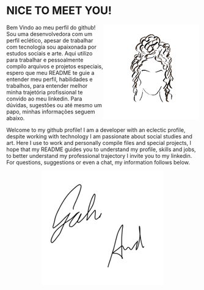  
 # NICE TO MEET YOU!
<!--
  INTRO PROFILE
-->

<img align="right" alt="GIF" height="250px" src="giphy.gif" />
  
Bem Vindo ao meu perfil do github! Sou uma desenvolvedora com um perfil eclético, apesar de trabalhar com tecnologia sou apaixonada por estudos sociais e arte. Aqui utilizo para trabalhar e pessoalmente compilo arquivos e projetos especiais, espero que meu README te guie a entender meu perfil, habilidades e trabalhos, para entender melhor minha trajetória profissional te convido ao meu linkedin. Para dúvidas, sugestões ou até mesmo um papo, minhas informações seguem abaixo.

Welcome to my github profile! I am a developer with an eclectic profile, despite working with technology I am passionate about social studies and art. Here I use to work and personally compile files and special projects, I hope that my README guides you to understand my profile, skills and jobs, to better understand my professional trajectory I invite you to my linkedin. For questions, suggestions or even a chat, my information follows below.


<!--
  STATS
## 💻 Some stats
<p align = "left">
  <img src = "https://github-readme-stats.vercel.app/api?username=gabriellearruda&show_icons=true&theme=dracula&line_height=27&v=5&hide_rank=true">
  <img src = "https://github-readme-stats.vercel.app/api/top-langs/?username=gabriellearruda&theme=dracula">
</p>
-->


<!--
  SIGNATURE
-->
<p align = "center">
  <img align="center" alt="GIF" height="300px" src="signature_transparent.gif" />
</p>


<!--
ASSINATURA
  ![Eana Hufwe](https://github.com/blueset/blueset/raw/cda8ec1230cbee16a3a7dc52a4b2272619588233/EanaHandwritingAnimated.svg)

  <p align="center">
  A software engineer who loves building tools, design, typography and Vocaloid.<br>
  <br>
  <a href="https://1a23.com">Portfolio Site</a>
   · <a href="https://blog.1a23.com">Blog</a>
   · <a href="https://twitter.com/blueset">Twitter</a>
  <br>
  <br>
  <br>
  <br>
  </p>
-->

